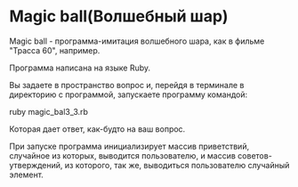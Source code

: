 # Magic ball(Волшебный шар)

Magic ball - программа-имитация волшебного шара, как в фильме "Трасса 60", например.

Программа написана на языке Ruby.

Вы задаете в пространство вопрос и, перейдя в терминале в директорию с программой, запускаете программу командой:

ruby magic_bal3_3.rb

Которая дает ответ, как-будто на ваш вопрос.

При запуске программа инициализирует массив приветствий, случайное из которых, выводится пользователю, и массив 
советов-утверждений, из которого, так же, выводиться пользователю случайный элемент.

